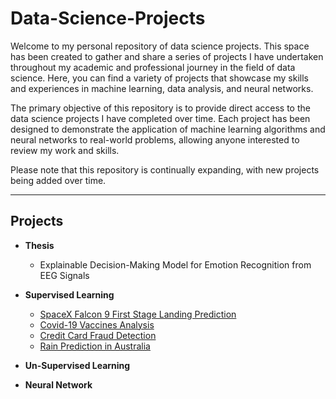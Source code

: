 # Data-Science-Projects

Welcome to my personal repository of data science projects. This space has been created to gather and share a series of projects I have undertaken throughout my academic and professional journey in the field of data science. Here, you can find a variety of projects that showcase my skills and experiences in machine learning, data analysis, and neural networks.

The primary objective of this repository is to provide direct access to the data science projects I have completed over time. Each project has been designed to demonstrate the application of machine learning algorithms and neural networks to real-world problems, allowing anyone interested to review my work and skills.

Please note that this repository is continually expanding, with new projects being added over time.
- - - -
## Projects
- **Thesis**
  - Explainable Decision-Making Model for Emotion Recognition from EEG Signals 

- **Supervised Learning**
  - [SpaceX Falcon 9 First Stage Landing Prediction](https://github.com/GianlucaBarbiere/SpaceX)
  - [Covid-19 Vaccines Analysis](https://github.com/GianlucaBarbiere/Covid19-Vaccines-Analysis/tree/main)
  - [Credit Card Fraud Detection](https://github.com/GianlucaBarbiere/Credit-Card-Fraud-Detection/tree/main)
  - [Rain Prediction in Australia](https://github.com/GianlucaBarbiere/Rain-Prediction-in-Australia/tree/main)
- **Un-Supervised Learning**

- **Neural Network**
